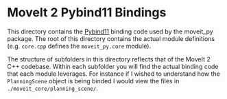 # MoveIt 2 Pybind11 Bindings

This directory contains the [Pybind11](https://pybind11.readthedocs.io/en/stable/) binding code used by the moveit_py package.
The root of this directory contains the actual module definitions (e.g. `core.cpp` defines the `moveit_py.core` module). 

The structure of subfolders in this directory reflects that of the MoveIt 2 C++ codebase. Within each subfolder you will find the actual binding code that each module leverages. 
For instance if I wished to understand how the `PlanningScene` object is being binded I would view the files in `./moveit_core/planning_scene/`.
